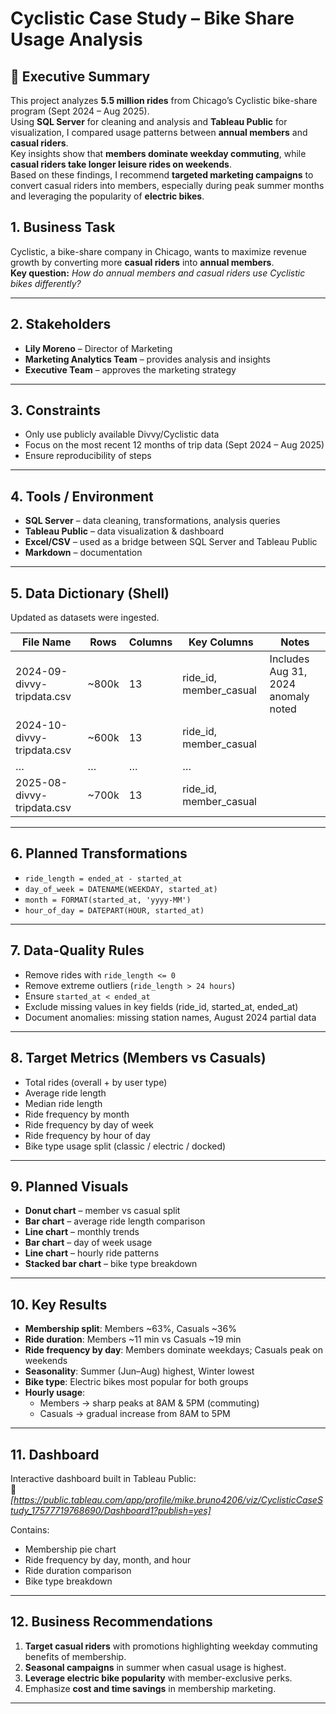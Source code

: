 # Cyclistic Case Study – Bike Share Usage Analysis

## 🚀 Executive Summary
This project analyzes **5.5 million rides** from Chicago’s Cyclistic bike-share program (Sept 2024 – Aug 2025).  
Using **SQL Server** for cleaning and analysis and **Tableau Public** for visualization, I compared usage patterns between **annual members** and **casual riders**.  
Key insights show that **members dominate weekday commuting**, while **casual riders take longer leisure rides on weekends**.  
Based on these findings, I recommend **targeted marketing campaigns** to convert casual riders into members, especially during peak summer months and leveraging the popularity of **electric bikes**.


## 1. Business Task
Cyclistic, a bike-share company in Chicago, wants to maximize revenue growth by converting more **casual riders** into **annual members**.  
**Key question:** *How do annual members and casual riders use Cyclistic bikes differently?*  

---

## 2. Stakeholders
- **Lily Moreno** – Director of Marketing  
- **Marketing Analytics Team** – provides analysis and insights  
- **Executive Team** – approves the marketing strategy  

---

## 3. Constraints
- Only use publicly available Divvy/Cyclistic data  
- Focus on the most recent 12 months of trip data (Sept 2024 – Aug 2025)  
- Ensure reproducibility of steps  

---

## 4. Tools / Environment
- **SQL Server** – data cleaning, transformations, analysis queries  
- **Tableau Public** – data visualization & dashboard  
- **Excel/CSV** – used as a bridge between SQL Server and Tableau Public  
- **Markdown** – documentation  

---

## 5. Data Dictionary (Shell)
Updated as datasets were ingested.  

| File Name                  | Rows   | Columns | Key Columns            | Notes                                |
|-----------------------------|--------|---------|------------------------|--------------------------------------|
| 2024-09-divvy-tripdata.csv  | ~800k  | 13      | ride_id, member_casual | Includes Aug 31, 2024 anomaly noted  |
| 2024-10-divvy-tripdata.csv  | ~600k  | 13      | ride_id, member_casual |                                      |
| …                           | …      | …       | …                      |                                      |
| 2025-08-divvy-tripdata.csv  | ~700k  | 13      | ride_id, member_casual |                                      |

---

## 6. Planned Transformations
- `ride_length = ended_at - started_at`  
- `day_of_week = DATENAME(WEEKDAY, started_at)`  
- `month = FORMAT(started_at, 'yyyy-MM')`  
- `hour_of_day = DATEPART(HOUR, started_at)`  

---

## 7. Data-Quality Rules
- Remove rides with `ride_length <= 0`  
- Remove extreme outliers (`ride_length > 24 hours`)  
- Ensure `started_at < ended_at`  
- Exclude missing values in key fields (ride_id, started_at, ended_at)  
- Document anomalies: missing station names, August 2024 partial data  

---

## 8. Target Metrics (Members vs Casuals)
- Total rides (overall + by user type)  
- Average ride length  
- Median ride length  
- Ride frequency by month  
- Ride frequency by day of week  
- Ride frequency by hour of day  
- Bike type usage split (classic / electric / docked)  

---

## 9. Planned Visuals
- **Donut chart** – member vs casual split  
- **Bar chart** – average ride length comparison  
- **Line chart** – monthly trends  
- **Bar chart** – day of week usage  
- **Line chart** – hourly ride patterns  
- **Stacked bar chart** – bike type breakdown  

---

## 10. Key Results
- **Membership split**: Members ~63%, Casuals ~36%  
- **Ride duration**: Members ~11 min vs Casuals ~19 min  
- **Ride frequency by day**: Members dominate weekdays; Casuals peak on weekends  
- **Seasonality**: Summer (Jun–Aug) highest, Winter lowest  
- **Bike type**: Electric bikes most popular for both groups  
- **Hourly usage**:  
  - Members → sharp peaks at 8AM & 5PM (commuting)  
  - Casuals → gradual increase from 8AM to 5PM  

---

## 11. Dashboard
Interactive dashboard built in Tableau Public:  
🔗 *[https://public.tableau.com/app/profile/mike.bruno4206/viz/CyclisticCaseStudy_17577719768690/Dashboard1?publish=yes]*  

Contains:  
- Membership pie chart  
- Ride frequency by day, month, and hour  
- Ride duration comparison  
- Bike type breakdown  

---

## 12. Business Recommendations
1. **Target casual riders** with promotions highlighting weekday commuting benefits of membership.  
2. **Seasonal campaigns** in summer when casual usage is highest.  
3. **Leverage electric bike popularity** with member-exclusive perks.  
4. Emphasize **cost and time savings** in membership marketing.  

---

